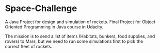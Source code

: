 # Space-Challenge
A Java Project for design and simulation of rockets.
Final Project for Object Oriented Programming in Java course in Udacity.

The mission is to send a list of items (Habitats, bunkers, food supplies, and rovers) to Mars, but we need to run some simulations first to pick the correct fleet of rockets.
